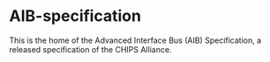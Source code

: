 # AIB-specification

This is the home of the Advanced Interface Bus (AIB) Specification, a released specification of the CHIPS Alliance.
